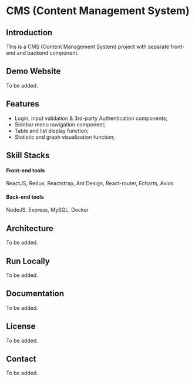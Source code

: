 # CMS (Content Management System)

## Introduction

This is a CMS (Content Management System) project with separate front-end and backend component. 

## Demo Website

To be added.

## Features
- Login, input validation & 3rd-party Authentication components;
- Sidebar menu navigation component;
- Table and list display function;
- Statistic and graph visualization function;

## Skill Stacks

#### Front-end tools
ReactJS, Redux, Reactstrap, Ant Design, React-router, Echarts, Axios

#### Back-end tools
 NodeJS, Express, MySQL, Docker

## Architecture

To be added.

## Run Locally

To be added.

## Documentation

To be added.

## License

To be added.

## Contact 

To be added.